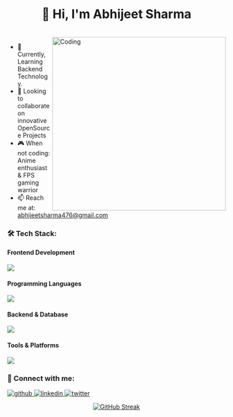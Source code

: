<h1 align="center">👋 Hi, I'm Abhijeet Sharma</h1>
<br/>

<img align="right" alt="Coding" width="400" src="https://i.pinimg.com/originals/7d/07/a2/7d07a255678962d30d8717dcf5dbd266.gif" />

* 🌱 Currently, Learning Backend Technology.
* 👯 Looking to collaborate on innovative OpenSource Projects 
* 🎮 When not coding: Anime enthusiast & FPS gaming warrior 
* 📫 Reach me at: [abhijeetsharma476@gmail.com](mailto:abhijeetsharma476@gmail.com)

### 🛠️ Tech Stack:

<h4>Frontend Development</h4>
<p>
  <img src="https://skillicons.dev/icons?i=html,css,tailwind,react,nextjs,nuxtjs" />
</p>

<h4>Programming Languages</h4>
<p>
  <img src="https://skillicons.dev/icons?i=js,ts,python,c" />
</p>

<h4>Backend & Database</h4>
<p>
  <img src="https://skillicons.dev/icons?i=nodejs,express,postgres,mongodb" />
</p>

<h4>Tools & Platforms</h4>
<p>
  <img src="https://skillicons.dev/icons?i=git,github,vscode,postman" />
</p>

### 🤝 Connect with me:

<p align="left">
  <a href="https://github.com/Abhijeet03s" target="_blank">
    <img src="https://img.shields.io/badge/github-%2324292e.svg?&style=for-the-badge&logo=github&logoColor=white" alt="github" />
  </a>
  <a href="https://www.linkedin.com/in/abhijeet-sharma03/" target="_blank">
    <img src="https://img.shields.io/badge/linkedin-%231E77B5.svg?&style=for-the-badge&logo=linkedin&logoColor=white" alt="linkedin" />
  </a>
  <a href="https://twitter.com/iabhi43" target="_blank">
    <img src="https://img.shields.io/badge/twitter-%2300acee.svg?&style=for-the-badge&logo=twitter&logoColor=white" alt="twitter" />
  </a>
</p>

<p align="center">
  <a href="https://git.io/streak-stats"><img src="https://abhijeet-github-readme-streak-stats.vercel.app?user=Abhijeet03s&theme=dark" alt="GitHub Streak" /></a>
</p>
